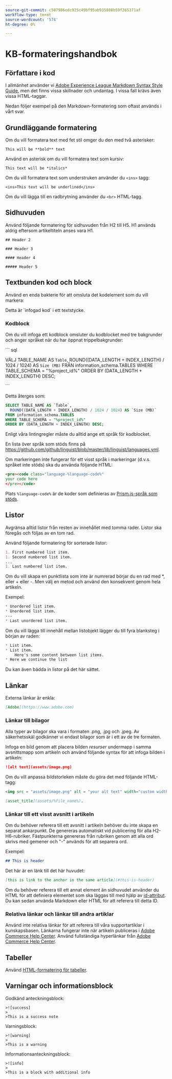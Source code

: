```yaml
---
source-git-commit: c587986edc925c49bf95ab935888b59f265371af
workflow-type: tm+mt
source-wordcount: '574'
ht-degree: 0%

---
```

# KB-formateringshandbok

## Författare i kod

I allmänhet använder vi [Adobe Experience League Markdown Syntax Style Guide](https://experienceleague.adobe.com/docs/authoring-guide-exl/using/markdown/syntax-style-guide.html?lang=en), men det finns vissa skillnader och undantag. I vissa fall krävs även vissa HTML-taggar.

Nedan följer exempel på den Markdown-formatering som oftast används i vårt svar.

## Grundläggande formatering

Om du vill formatera text med fet stil omger du den med två asterisker:

`This will be **bold** text`

Använd en asterisk om du vill formatera text som kursiv:

`This text will be *italics*`

Om du vill formatera text som understruken använder du `<ins>` tagg:

`<ins>This text will be underlined</ins>`

Om du vill lägga till en radbrytning använder du `<br>` HTML-tagg.


## Sidhuvuden

Använd följande formatering för sidhuvuden från H2 till H5. H1 används aldrig eftersom artikeltiteln anses vara H1.

`## Header 2 `

`### Header 3 `

`#### Header 4`

`##### Header 5`

## Textbunden kod och block

Använd en enda bakterie för att omsluta det kodelement som du vill markera:

Detta är \`infogad kod\` i ett textstycke.

### Kodblock

Om du vill infoga ett kodblock omsluter du kodblocket med tre bakgrunder och anger språket när du har öppnat trippelbakgrunder:

\`\`\` sql

VÄLJ TABLE_NAME AS `Table`, ROUND((DATA_LENGTH + INDEX_LENGTH) / 1024 / 1024) AS `Size (MB)`
FRÅN information_schema.TABLES WHERE TABLE_SCHEMA = &quot;%project_id%&quot; ORDER BY (DATA_LENGTH + INDEX_LENGTH) DESC;

\`\`\`

Detta återges som:

```sql
SELECT TABLE_NAME AS `Table`,
  ROUND((DATA_LENGTH + INDEX_LENGTH) / 1024 / 1024) AS `Size (MB)`
FROM information_schema.TABLES
WHERE TABLE_SCHEMA = "%project_id%"
ORDER BY (DATA_LENGTH + INDEX_LENGTH) DESC;
```

Enligt våra lintingregler måste du alltid ange ett språk för kodblocket.

En lista över språk som stöds finns på https://github.com/github/linguist/blob/master/lib/linguist/languages.yml.

Om markeringen inte fungerar för ett visst språk i markeringar (d.v.s. språket inte stöds) ska du använda följande HTML:

```html
<pre><code class="language-%language-code%"
your code here
</pre></code>
```

Plats ``%language-code%`` är de koder som definieras av [Prism.js-språk som stöds](https://prismjs.com/#supported-languages).

## Listor

Avgränsa alltid listor från resten av innehållet med tomma rader. Listor ska föregås och följas av en tom rad.

Använd följande formatering för sorterade listor:

```markdown
1. First numbered list item.
1. Second numbered list item.
...
1. Last numbered list item.
```

Om du vill skapa en punktlista som inte är numrerad börjar du en rad med *, eller + eller -. Men välj en metod och använd den konsekvent genom hela artikeln.

Exempel:

```markdown
* Unordered list item.
* Unordered list item.
---
* Last unordered list item.
```

Om du vill lägga till innehåll mellan listobjekt lägger du till fyra blanksteg i början av raden:

```markdown
* List item.
* List item.
    Here's some content between list items.
* Here we continue the list
```

Du kan även bädda in listor på det här sättet.

## Länkar

Externa länkar är enkla:

```markdown
[Adobe](https://www.adobe.com)
```

### Länkar till bilagor

Alla typer av bilagor ska vara i formaten .png, .jpg och .jpeg. Av säkerhetsskäl godkänner vi endast bilagor som är i ett av de tre formaten.

Infoga en bild genom att placera bilden *resurser* undermapp i samma avsnittsmapp som artikeln och använd följande syntax för att infoga bilden i artikeln:

```markdown
![alt text](assets/image.png)
```

Om du vill anpassa bildstorleken måste du göra det med följande HTML-tagg:

```html
<img src = "assets/image.png" alt = "your alt text" width="custom width, ex: 250px">
```

```markdown
[asset_title](assets/%file_name%).
```

### Länkar till ett visst avsnitt i artikeln

Om du behöver referera till ett avsnitt i artikeln behöver du inte skapa en separat ankarpunkt. De genereras automatiskt vid publicering för alla H2-H6-rubriker. Fästpunkterna genereras från rubriken genom att alla ord skrivs med gemener och &quot;-&quot; används för att separera ord.

Exempel:

```markdown
## This is header
```

Det här är en länk till det här huvudet:

```markdown
[this is link to the anchor in the same article](#this-is-header)
```

Om du behöver referera till ett annat element än sidhuvudet använder du HTML för att definiera elementet som ska läggas till med hjälp av [id-attribut](https://www.w3schools.com/html/html_id.asp). Du kan sedan använda Markdown eller HTML för att referera till detta ID.

### Relativa länkar och länkar till andra artiklar

Använd inte relativa länkar för att referera till våra supportartiklar i kunskapsbasen. Länkarna fungerar inte när artikeln publiceras i [Adobe Commerce Help Center](https://support.magento.com/hc/en-us).
Använd fullständiga hyperlänkar från [Adobe Commerce Help Center](https://support.magento.com/hc/en-us).


## Tabeller

Använd [HTML-formatering för tabeller](https://www.w3schools.com/html/html_tables.asp).


## Varningar och informationsblock

Godkänd anteckningsblock:

```
>![success]
>
>This is a success note
```

Varningsblock:

```
>![warning]
>
>This is a warning
```

Informationsanteckningsblock:

```
>![info]
>
>This is a block with additional info
```
